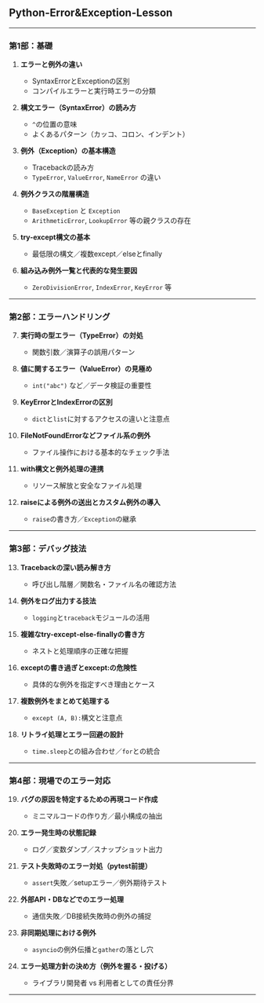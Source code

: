 ##  Python-Error&Exception-Lesson

---

### 第1部：基礎

1. **エラーと例外の違い**

   * SyntaxErrorとExceptionの区別
   * コンパイルエラーと実行時エラーの分類

2. **構文エラー（SyntaxError）の読み方**

   * `^`の位置の意味
   * よくあるパターン（カッコ、コロン、インデント）

3. **例外（Exception）の基本構造**

   * Tracebackの読み方
   * `TypeError`, `ValueError`, `NameError` の違い

4. **例外クラスの階層構造**

   * `BaseException` と `Exception`
   * `ArithmeticError`, `LookupError` 等の親クラスの存在

5. **try-except構文の基本**

   * 最低限の構文／複数except／elseとfinally

6. **組み込み例外一覧と代表的な発生要因**

   * `ZeroDivisionError`, `IndexError`, `KeyError` 等

---

### 第2部：エラーハンドリング

7. **実行時の型エラー（TypeError）の対処**

   * 関数引数／演算子の誤用パターン

8. **値に関するエラー（ValueError）の見極め**

   * `int("abc")` など／データ検証の重要性

9. **KeyErrorとIndexErrorの区別**

   * `dict`と`list`に対するアクセスの違いと注意点

10. **FileNotFoundErrorなどファイル系の例外**

    * ファイル操作における基本的なチェック手法

11. **with構文と例外処理の連携**

    * リソース解放と安全なファイル処理

12. **raiseによる例外の送出とカスタム例外の導入**

    * `raise`の書き方／`Exception`の継承

---

###  第3部：デバッグ技法

13. **Tracebackの深い読み解き方**

    * 呼び出し階層／関数名・ファイル名の確認方法

14. **例外をログ出力する技法**

    * `logging`と`traceback`モジュールの活用

15. **複雑なtry-except-else-finallyの書き方**

    * ネストと処理順序の正確な把握

16. **exceptの書き過ぎとexcept:の危険性**

    * 具体的な例外を指定すべき理由とケース

17. **複数例外をまとめて処理する**

    * `except (A, B):`構文と注意点

18. **リトライ処理とエラー回避の設計**

    * `time.sleep`との組み合わせ／`for`との統合

---

### 第4部：現場でのエラー対応

19. **バグの原因を特定するための再現コード作成**

    * ミニマルコードの作り方／最小構成の抽出

20. **エラー発生時の状態記録**

    * ログ／変数ダンプ／スナップショット出力

21. **テスト失敗時のエラー対処（pytest前提）**

    * `assert`失敗／setupエラー／例外期待テスト

22. **外部API・DBなどでのエラー処理**

    * 通信失敗／DB接続失敗時の例外の捕捉

23. **非同期処理における例外**

    * `asyncio`の例外伝播と`gather`の落とし穴

24. **エラー処理方針の決め方（例外を握る・投げる）**

    * ライブラリ開発者 vs 利用者としての責任分界

---

